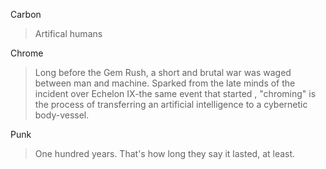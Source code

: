 
Carbon
> Artifical humans
>


Chrome
> Long before the Gem Rush, a short and brutal war was waged between man and machine. Sparked from the late minds of the incident over Echelon IX-the same event that started , "chroming" is the process of transferring an artificial intelligence to a cybernetic body-vessel.
>


Punk
> One hundred years. That's how long they say it lasted, at least. 
>